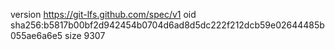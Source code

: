version https://git-lfs.github.com/spec/v1
oid sha256:b5817b00bf2d942454b0704d6ad8d5dc222f212dcb59e02644485b055ae6a6e5
size 9307
